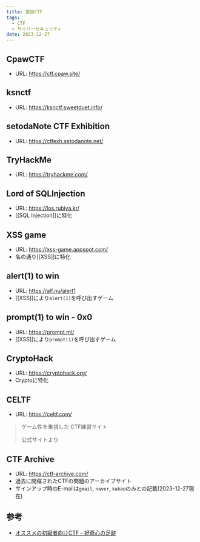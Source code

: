 ```yaml
---
title: 常設CTF
tags:
  - CTF
  - サイバーセキュリティ
date: 2023-12-27
---
```

## CpawCTF
- URL: https://ctf.cpaw.site/
## ksnctf
- URL: https://ksnctf.sweetduet.info/
## setodaNote CTF Exhibition
- URL: https://ctfexh.setodanote.net/
## TryHackMe
- URL: https://tryhackme.com/
## Lord of SQLInjection
- URL: https://los.rubiya.kr/
- [[SQL Injection]]に特化
## XSS game
- URL: https://xss-game.appspot.com/
- 名の通り[[XSS]]に特化
## alert(1) to win
- URL: https://alf.nu/alert1
- [[XSS]]により`alert(1)`を呼び出すゲーム
## prompt(1) to win - 0x0
- URL: https://prompt.ml/
- [[XSS]]により`prompt(1)`を呼び出すゲーム
## CryptoHack
- URL: https://cryptohack.org/
- Cryptoに特化
## CELTF
- URL: https://celtf.com/
> ゲーム性を重視した CTF練習サイト
> 
> 公式サイトより
## CTF Archive
- URL: https://ctf-archive.com/
- 過去に開催されたCTFの問題のアーカイブサイト
- サインアップ時のE-mailは`gmail`, `naver`, `kakao`のみとの記載(2023-12-27現在)
## 参考
- [オススメの初級者向けCTF - 好奇心の足跡](https://tech.kusuwada.com/entry/2020/12/02/065100)